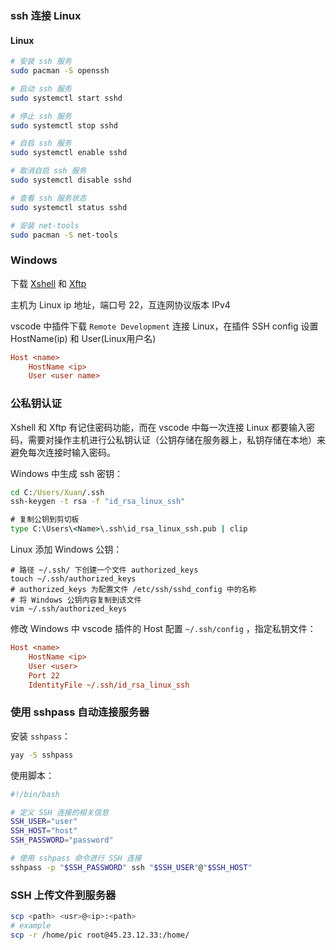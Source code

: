 ### ssh 连接 Linux

#### Linux

```sh
# 安装 ssh 服务
sudo pacman -S openssh

# 启动 ssh 服务
sudo systemctl start sshd

# 停止 ssh 服务
sudo systemctl stop sshd

# 自启 ssh 服务
sudo systemctl enable sshd

# 取消自启 ssh 服务
sudo systemctl disable sshd

# 查看 ssh 服务状态
sudo systemctl status sshd

# 安装 net-tools
sudo pacman -S net-tools
```

### Windows

下载 [Xshell](https://www.xshell.com/zh/free-for-home-school/) 和 [Xftp](https://www.xshell.com/zh/free-for-home-school/)

主机为 Linux ip 地址，端口号 22，互连网协议版本 IPv4

vscode 中插件下载 `Remote Development` 连接 Linux，在插件 SSH config 设置 HostName(ip) 和 User(Linux用户名)

```ini
Host <name>
    HostName <ip>
    User <user name>
```

### 公私钥认证

Xshell 和 Xftp 有记住密码功能，而在 vscode 中每一次连接 Linux 都要输入密码，需要对操作主机进行公私钥认证（公钥存储在服务器上，私钥存储在本地）来避免每次连接时输入密码。

Windows 中生成 ssh 密钥：

```cmd
cd C:/Users/Xuan/.ssh
ssh-keygen -t rsa -f "id_rsa_linux_ssh"

# 复制公钥到剪切板
type C:\Users\<Name>\.ssh\id_rsa_linux_ssh.pub | clip
```

Linux 添加 Windows 公钥：

```shell
# 路径 ~/.ssh/ 下创建一个文件 authorized_keys
touch ~/.ssh/authorized_keys
# authorized_keys 为配置文件 /etc/ssh/sshd_config 中的名称
# 将 Windows 公钥内容复制到该文件
vim ~/.ssh/authorized_keys
```

修改 Windows 中 vscode 插件的 Host 配置 `~/.ssh/config` ，指定私钥文件：

```ini
Host <name>
    HostName <ip>
    User <user>
    Port 22
    IdentityFile ~/.ssh/id_rsa_linux_ssh
```

### 使用 sshpass 自动连接服务器

安装 `sshpass`：

```sh
yay -S sshpass
```

使用脚本：

```sh
#!/bin/bash

# 定义 SSH 连接的相关信息
SSH_USER="user"
SSH_HOST="host"
SSH_PASSWORD="password"

# 使用 sshpass 命令进行 SSH 连接
sshpass -p "$SSH_PASSWORD" ssh "$SSH_USER"@"$SSH_HOST"
```

### SSH 上传文件到服务器

```sh
scp <path> <usr>@<ip>:<path>
# example
scp -r /home/pic root@45.23.12.33:/home/
```

